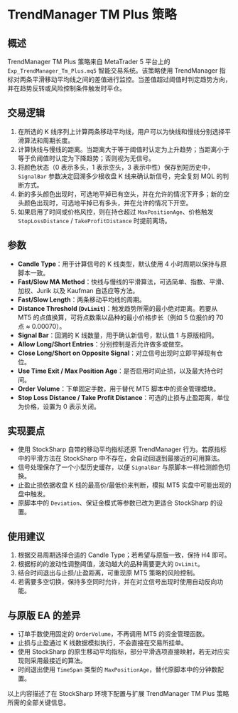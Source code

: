 # TrendManager TM Plus 策略

## 概述
TrendManager TM Plus 策略来自 MetaTrader 5 平台上的 `Exp_TrendManager_Tm_Plus.mq5` 智能交易系统。该策略使用 TrendManager 指标对两条平滑移动平均线之间的差值进行监控。当差值超过阈值时判定趋势方向，并在趋势反转或风险控制条件触发时平仓。

## 交易逻辑
1. 在所选的 K 线序列上计算两条移动平均线，用户可以为快线和慢线分别选择平滑算法和周期长度。
2. 计算快线与慢线的距离。当距离大于等于阈值时认定为上升趋势；当距离小于等于负阈值时认定为下降趋势；否则视为无信号。
3. 将颜色状态（0 表示多头，1 表示空头，3 表示中性）保存到短历史中，`SignalBar` 参数决定回溯多少根收盘 K 线来确认新信号，完全复刻 MQL 的判断方式。
4. 新的多头颜色出现时，可选地平掉已有空头，并在允许的情况下开多；新的空头颜色出现时，可选地平掉已有多头，并在允许的情况下开空。
5. 如果启用了时间或价格风控，则在持仓超过 `MaxPositionAge`、价格触发 `StopLossDistance` / `TakeProfitDistance` 时提前离场。

## 参数
- **Candle Type**：用于计算信号的 K 线类型，默认使用 4 小时周期以保持与原脚本一致。
- **Fast/Slow MA Method**：快线与慢线的平滑算法，可选简单、指数、平滑、加权、Jurik 以及 Kaufman 自适应等方法。
- **Fast/Slow Length**：两条移动平均线的周期。
- **Distance Threshold (`DvLimit`)**：触发趋势所需的最小绝对距离。若要从 MT5 的点值换算，可将点数乘以品种的最小价格步长（例如 5 位报价的 70 点 ≈ 0.00070）。
- **Signal Bar**：回溯的 K 线数量，用于确认新信号，默认值 1 与原版相同。
- **Allow Long/Short Entries**：分别控制是否允许做多或做空。
- **Close Long/Short on Opposite Signal**：对立信号出现时立即平掉现有仓位。
- **Use Time Exit / Max Position Age**：是否启用时间止损，以及最大持仓时间。
- **Order Volume**：下单固定手数，用于替代 MT5 脚本中的资金管理模块。
- **Stop Loss Distance / Take Profit Distance**：可选的止损与止盈距离，单位为价格，设置为 0 表示关闭。

## 实现要点
- 使用 StockSharp 自带的移动平均指标还原 TrendManager 行为。若原指标中的平滑方法在 StockSharp 中不存在，会自动回退到最接近的可用算法。
- 信号处理保存了一个小型历史缓存，以便 `SignalBar` 与原脚本一样检测颜色切换。
- 止盈止损依据收盘 K 线的最高价/最低价来判断，模拟 MT5 实盘中可能出现的盘中触发。
- 原脚本中的 `Deviation`、保证金模式等参数已改为更适合 StockSharp 的设置。

## 使用建议
1. 根据交易周期选择合适的 Candle Type；若希望与原版一致，保持 H4 即可。
2. 根据标的的波动性调整阈值，波动越大的品种需要更大的 `DvLimit`。
3. 结合时间退出与止损/止盈距离，可重现原 MT5 策略的风险控制。
4. 若需要多空切换，保持多空同时允许，并在对立信号出现时使用自动反向功能。

## 与原版 EA 的差异
- 订单手数使用固定的 `OrderVolume`，不再调用 MT5 的资金管理函数。
- 止损与止盈通过 K 线数据模拟执行，不会直接在交易所挂单。
- 使用 StockSharp 的原生移动平均指标，部分平滑选项直接映射，若无对应实现则采用最接近的算法。
- 时间退出使用 `TimeSpan` 类型的 `MaxPositionAge`，替代原脚本中的分钟数配置。

以上内容描述了在 StockSharp 环境下配置与扩展 TrendManager TM Plus 策略所需的全部关键信息。
